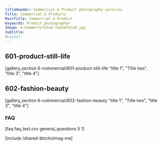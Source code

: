 ```yaml
---
titleHeader: Commercial & Product photography services
Title: Commercial & Products
MainTitle: Commercial & Product
Keywords: Product photographer
Image: 6-kommertsfotod-tootefotod.jpg
Subtitle: 
#Layout: 
---
```


<h2>601-product-still-life</h2>
[gallery_section 6-commercial/601-product-still-life "title 1", "Title two", "title 3", "title 4"]

<h2>602-fashion-beauty</h2>
[gallery_section 6-commercial/602-fashion-beauty "title 1", "Title two", "title 3", "title 4"]

<h3>FAQ</h3>
[faq faq_test.csv general_questions 5 1]

[include /shared-blocks/msg-me]
